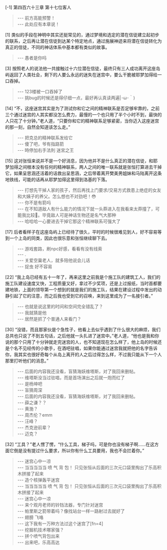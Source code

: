 
[-1] 第四百六十三章 第十七位客人
>--- 前方高能预警！<br>
>--- 此处应有本章说！<br>

[1] 类似的手段在神明中其实还挺常见的，通过梦境和选定的潜在信徒建立起初步的联系，之后再让潜在信徒到达某个特定地点，通过施展神迹来将潜在信徒转化为真正的信徒，不同的神话体系中基本都有类似的故事。
>--- 愚者是你吗<br>

[3] 按照老人的说法他一共接触过十六位潜在信徒，最终只有三人成功离开这座岛屿返回了人类社会，剩下的人要么永远的迷失在迷宫中，要么干脆被耶梦加得给一口吞掉。
>--- 123楼被一口吞掉了<br>
>--- 挑bug的时候还是得仔细一点，最好再认真读两遍|･ω･｀)<br>

[14] “不，这座迷宫其实是为了测试你和它之间的精神联系是否足够牢靠的，之前三个通过迷宫的人其实都没怎么费力，最慢的一个也只用了半个小时不到，最快的人只花了十分钟。”老人道，“只要你和它的精神联系足够紧密，当你迈入这座迷宫的那一刻，自然会知道该怎么走。”
>--- 把克总的精神联系发给它<br>
>--- 傻了吧，爷有指路箭<br>
>--- 時停加右手法則
迷宮之王<br>

[15] 这对张恒来说并不是一个好消息，因为他并不是什么真正的潜在信徒，和耶梦加得之间根本没有任何的精神联系，两人之间的唯一联系就是张恒打算进去干掉它，如果呈思涵还活着的话救出呈思涵，之后带着离开樊美男姐妹和马陆离开这条地铁线，可能的话再从耶梦加得这里得到洛基的下落。
>--- 打想先干掉人家的孩子，然后再找上门要求/交易方式救患上绝症的女友和大姨子的养父。怎么想也不对劲吧！😳<br>
>--- 你不是有箭吗<br>
>--- 在不知道敌人有什么能力的情况下就一头莽进入在我看来太莽撞了，可能我比较🐶。毕竟敌人可是神话生物还是名气大那种<br>
>--- 哈哈哈一心要进去干掉它那这个精神联系可强大了<br>

[17] 后者看样子在这座岛屿上已经待了很久，平时的时候很难见到人，好不容易等到一个上岛的同类，因此也很乐意和张恒继续聊下去。
>--- 游戏套路，刷npc好感，看看有没有线索<br>
>--- .<br>
>--- 关爱空巢老人，就多陪他说会儿话<br>
>--- 捉虫 好不容易<br>

[22] “我上岛已经有五十一年了，再来这里之前我是个施工队的建筑工人，我们的施工队建设速度又快，工程质量又好，拿过不少奖项，还是上过报纸，当时首都要建地铁，上面的领导第一个想到的就是我们的施工队，结果在建设过程中发出的动静引起了它的注意，而之后我也受到它的召唤，来到这里成为了一名接引者。”
>--- 也就是说这里的时间和空间完全错乱了？<br>
>--- 我就猜是他<br>
>--- 居然是抓了个普通人来看门？<br>

[30] “没错，而且那家伙是个急性子，他看上去似乎遇到了什么很大的麻烦，我们总共也只说了不到五句话，之后他就一头扎进了迷宫中。”老人道，“他也是我和你说的那个只用了十分钟就走完迷宫的人，也不知道现在怎么样了，他上岛的时候还是个名不见经传的小歌手，在酒吧驻唱，如果你能通过迷宫我就把他的名字告诉你，我其实也很好奇每个从岛上离开的人之后过得怎么样，不过我只能从下一个人那里打听他们的消息。”
>--- 后面的内容我还没看，盲猜海妖维塔斯，对了我回来删帖。<br>
>--- 维塔斯没当过驻唱，而是首场演出之后就一炮而红了<br>
>--- 是杨坤吧<br>
>--- 盲猜周深<br>
>--- 后面的内容我还没看，盲猜海妖维塔斯，对了我回来删帖。<br>
>--- 薛之谦？？<br>
>--- 黄渤？<br>
>--- 周杰伦？emm<br>
>--- 汪峰？<br>
>--- 杰克逊前辈？<br>
>--- 迈克？<br>

[32] “工具？”老人愣了愣，“什么工具，梯子吗，可是你也没有梯子啊……在这方面它倒是没有提过什么要求，所以你有什么工具要用，我也不会拦着你。”
>--- 迷宫心中一凉<br>
>--- 当当当当当 喷 气 背 包！ 只见张恒从后面的三次元口袋里掏出了乐高积木拼接了起来<br>
>--- 造个核弹轰平迷宫<br>
>--- 当当当当当 喷 气 背 包！ 只见张恒从后面的三次元口袋里掏出了乐高积木拼接了起来<br>
>--- 迷宫心中一凉<br>
>--- 来个观月老师的铃铛法器，专门针对迷宫<br>
>--- 帕里斯之箭带着吗？像找站台一样一路射过去就好了<br>
>--- 翅膀 飞咯<br>
>--- 这下我有一万种方法过这个迷宫了[fn=4]<br>
>--- 挖掘机技术哪家强？<br>
>--- 拼个喷气背包出来<br>
>--- 出来吧，乐高高达<br>
